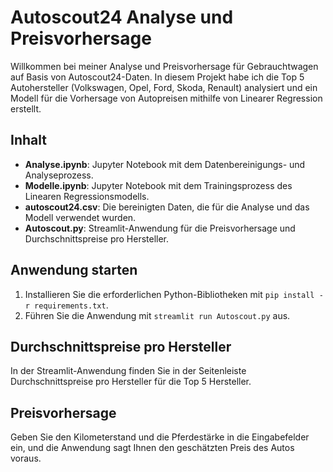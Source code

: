 # Autoscout24 Analyse und Preisvorhersage

Willkommen bei meiner Analyse und Preisvorhersage für Gebrauchtwagen auf Basis von Autoscout24-Daten. In diesem Projekt habe ich die Top 5 Autohersteller (Volkswagen, Opel, Ford, Skoda, Renault) analysiert und ein Modell für die Vorhersage von Autopreisen mithilfe von Linearer Regression erstellt.

## Inhalt

- **Analyse.ipynb**: Jupyter Notebook mit dem Datenbereinigungs- und Analyseprozess.
- **Modelle.ipynb**: Jupyter Notebook mit dem Trainingsprozess des Linearen Regressionsmodells.
- **autoscout24.csv**: Die bereinigten Daten, die für die Analyse und das Modell verwendet wurden.
- **Autoscout.py**: Streamlit-Anwendung für die Preisvorhersage und Durchschnittspreise pro Hersteller.

## Anwendung starten

1. Installieren Sie die erforderlichen Python-Bibliotheken mit `pip install -r requirements.txt`.
2. Führen Sie die Anwendung mit `streamlit run Autoscout.py` aus.

## Durchschnittspreise pro Hersteller

In der Streamlit-Anwendung finden Sie in der Seitenleiste Durchschnittspreise pro Hersteller für die Top 5 Hersteller.

## Preisvorhersage

Geben Sie den Kilometerstand und die Pferdestärke in die Eingabefelder ein, und die Anwendung sagt Ihnen den geschätzten Preis des Autos voraus.

